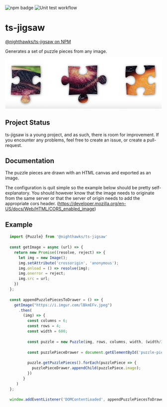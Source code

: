 ![npm badge](https://img.shields.io/npm/v/@nighthawks/ts-jigsaw?color=green)
![Unit test workflow](https://github.com/maximva/js-jigsaw/actions/workflows/run-tests.yml/badge.svg)

# ts-jigsaw

[@nighthawks/ts-jigsaw on NPM](https://www.npmjs.com/package/@nighthawks/ts-jigsaw)

Generates a set of puzzle pieces from any image.

![puzzle pieces](./resources/puzzle-pieces.png)

## Project Status
ts-jigsaw is a young project, and as such, there is room for improvement.
If you encounter any problems, feel free to create an issue, or create a pull-request.

## Documentation
The puzzle pieces are drawn with an HTML canvas and exported as an image.

The configuration is quit simple so the example below should be pretty self-explanatory.
You should however know that the image needs to originate from the same server
or that the server of origin needs to add the appropriate cors header. (https://developer.mozilla.org/en-US/docs/Web/HTML/CORS_enabled_image)

## Example

```javascript
  import {Puzzle} from '@nighthawks/ts-jigsaw'
  
  const getImage = async (url) => {
    return new Promise((resolve, reject) => {
      let img = new Image();
      img.setAttribute('crossorigin', 'anonymous');
      img.onload = () => resolve(img);
      img.onerror = reject;
      img.src = url;
    })
  };
  
  const appendPuzzlePiecesToDrawer = () => {
    getImage("https://i.imgur.com/lBkmEFv.jpeg")
      .then(
        (img) => {
          const columns = 6;
          const rows = 4;
          const width = 600;
  
          const puzzle = new Puzzle(img, rows, columns, width, (width/3)*2);
          
          const puzzlePieceDrawer = document.getElementById('puzzle-piece-drawer');
  
          puzzle.getPuzzlePieces().forEach(puzzlePiece => {
            puzzlePieceDrawer.appendChild(puzzlePiece.image);
          })
        }
     )
  };
  
  window.addEventListener('DOMContentLoaded', appendPuzzlePiecesToDrawer);
```
